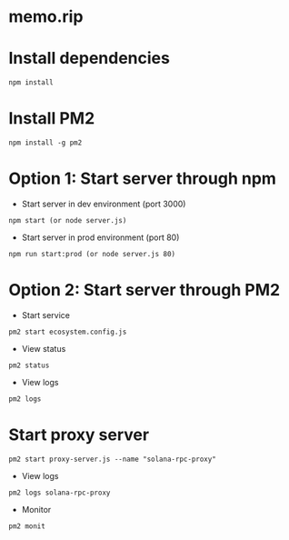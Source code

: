 # memo.rip

# Install dependencies
```
npm install
```

# Install PM2
```
npm install -g pm2
```

# Option 1: Start server through npm
* Start server in dev environment (port 3000)
```
npm start (or node server.js)
```

* Start server in prod environment (port 80)
```
npm run start:prod (or node server.js 80)
```

# Option 2: Start server through PM2
* Start service
```
pm2 start ecosystem.config.js
```

* View status
```
pm2 status
```

* View logs
```
pm2 logs
```

# Start proxy server
```
pm2 start proxy-server.js --name "solana-rpc-proxy"
```

* View logs
```
pm2 logs solana-rpc-proxy
```

* Monitor
```
pm2 monit
```
